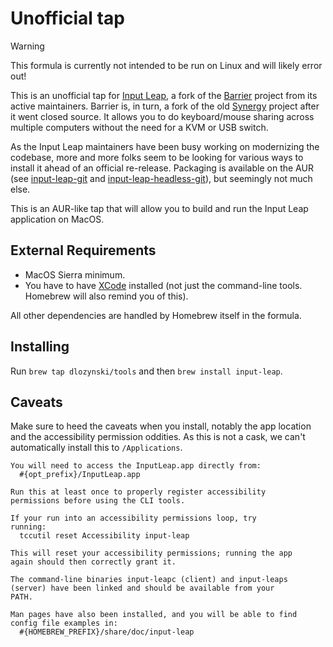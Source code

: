 # Unofficial tap

> [!WARNING]
> This formula is currently not intended to be run on Linux and will likely
> error out!

This is an unofficial tap for [Input
Leap](https://github.com/input-leap/input-leap), a fork of the
[Barrier](https://github.com/debauchee/barrier) project from its active
maintainers. Barrier is, in turn, a fork of the old
[Synergy](https://github.com/symless/synergy-core) project after it went closed
source. It allows you to do keyboard/mouse sharing across multiple computers
without the need for a KVM or USB switch.

As the Input Leap maintainers have been busy working on modernizing the
codebase, more and more folks seem to be looking for various ways to install it
ahead of an official re-release. Packaging is available on the AUR (see
[input-leap-git](https://aur.archlinux.org/packages/input-leap-git) and
[input-leap-headless-git](https://aur.archlinux.org/packages/input-leap-headless-git)),
but seemingly not much else.

This is an AUR-like tap that will allow you to build and run the Input Leap
application on MacOS.

## External Requirements

* MacOS Sierra minimum.
* You have to have [XCode](https://developer.apple.com/xcode/) installed (not
  just the command-line tools. Homebrew will also remind you of this). 

All other dependencies are handled by Homebrew itself in the formula.

## Installing

Run `brew tap dlozynski/tools` and then `brew install input-leap`.

## Caveats

Make sure to heed the caveats when you install, notably the app location and the
accessibility permission oddities. As this is not a cask, we can't automatically
install this to `/Applications`.

```
You will need to access the InputLeap.app directly from:
  #{opt_prefix}/InputLeap.app

Run this at least once to properly register accessibility
permissions before using the CLI tools.

If your run into an accessibility permissions loop, try
running:
  tccutil reset Accessibility input-leap

This will reset your accessibility permissions; running the app
again should then correctly grant it.

The command-line binaries input-leapc (client) and input-leaps
(server) have been linked and should be available from your
PATH.

Man pages have also been installed, and you will be able to find
config file examples in:
  #{HOMEBREW_PREFIX}/share/doc/input-leap
```
